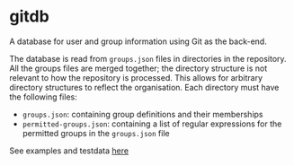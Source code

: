 # gitdb

A database for user and group information using Git as the back-end.

The database is read from `groups.json` files in directories in the repository.
All the groups files are merged together; the directory structure is not
relevant to how the repository is processed. This allows for arbitrary directory
structures to reflect the organisation. Each directory must have the following
files:
- `groups.json`: containing group definitions and their memberships
- `permitted-groups.json`: containing a list of regular expressions for the
                           permitted groups in the `groups.json` file

See examples and testdata [here](https://github.com/Cloud-Foundations/golib/tree/master/pkg/auth/userinfo/gitdb)

